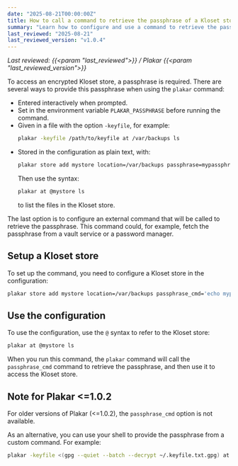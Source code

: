 ```yaml
---
date: "2025-08-21T00:00:00Z"
title: How to call a command to retrieve the passphrase of a Kloset store
summary: "Learn how to configure and use a command to retrieve the passphrase for accessing an encrypted Kloset store in Plakar."
last_reviewed: "2025-08-21"
last_reviewed_version: "v1.0.4"
---
```


*Last reviewed: {{<param "last_reviewed">}} / Plakar {{<param "last_reviewed_version">}}*

To access an encrypted Kloset store, a passphrase is required. There are several ways to provide this passphrase when using the `plakar` command:
* Entered interactively when prompted.
* Set in the environment variable `PLAKAR_PASSPHRASE` before running the command.
* Given in a file with the option `-keyfile`, for example:
  ```bash
  plakar -keyfile /path/to/keyfile at /var/backups ls
  ```
* Stored in the configuration as plain text, with:
  ```bash
  plakar store add mystore location=/var/backups passphrase=mypassphrase
  ```
  Then use the syntax:
  ```bash
  plakar at @mystore ls
  ```
  to list the files in the Kloset store.

The last option is to configure an external command that will be called to retrieve the passphrase. This command could, for example, fetch the passphrase from a vault service or a password manager.

## Setup a Kloset store

To set up the command, you need to configure a Kloset store in the configuration:

```bash
plakar store add mystore location=/var/backups passphrase_cmd='echo mypassphrase'
```

## Use the configuration

To use the configuration, use the `@` syntax to refer to the Kloset store:

```bash
plakar at @mystore ls
```

When you run this command, the `plakar` command will call the `passphrase_cmd` command to retrieve the passphrase, and then use it to access the Kloset store.

## Note for Plakar <=1.0.2

For older versions of Plakar (<=1.0.2), the `passphrase_cmd` option is not available.

As an alternative, you can use your shell to provide the passphrase from a custom command. For example:

```bash
plakar -keyfile <(gpg --quiet --batch --decrypt ~/.keyfile.txt.gpg) at @mystore ls
```

